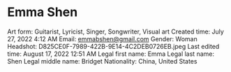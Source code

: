 # Emma Shen

Art form: Guitarist, Lyricist, Singer, Songwriter, Visual art
Created time: July 27, 2022 4:12 AM
Email: emmabshen@gmail.com
Gender: Woman
Headshot: D825CE0F-7989-422B-9E14-4C2DEB0726EB.jpeg
Last edited time: August 17, 2022 12:51 AM
Legal first name: Emma
Legal last name: Shen
Legal middle name: Bridget
Nationality: China, United States